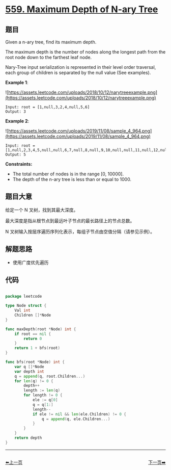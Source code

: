 # [559. Maximum Depth of N-ary Tree](https://leetcode.com/problems/maximum-depth-of-n-ary-tree/)

## 题目

Given a n-ary tree, find its maximum depth.

The maximum depth is the number of nodes along the longest path from the root node down to the farthest leaf node.

Nary-Tree input serialization is represented in their level order traversal, each group of children is separated by the null value (See examples).

**Example 1**:

![https://assets.leetcode.com/uploads/2018/10/12/narytreeexample.png](https://assets.leetcode.com/uploads/2018/10/12/narytreeexample.png)

    Input: root = [1,null,3,2,4,null,5,6]
    Output: 3

**Example 2**:

![https://assets.leetcode.com/uploads/2019/11/08/sample_4_964.png](https://assets.leetcode.com/uploads/2019/11/08/sample_4_964.png)

    Input: root = [1,null,2,3,4,5,null,null,6,7,null,8,null,9,10,null,null,11,null,12,null,13,null,null,14]
    Output: 5

**Constraints:**

- The total number of nodes is in the range [0, 10000].
- The depth of the n-ary tree is less than or equal to 1000.

## 题目大意

给定一个 N 叉树，找到其最大深度。

最大深度是指从根节点到最远叶子节点的最长路径上的节点总数。

N 叉树输入按层序遍历序列化表示，每组子节点由空值分隔（请参见示例）。

## 解题思路

- 使用广度优先遍历

## 代码

```go

package leetcode

type Node struct {
	Val int
	Children []*Node
}

func maxDepth(root *Node) int {
	if root == nil {
		return 0
	}
	return 1 + bfs(root)
}

func bfs(root *Node) int {
	var q []*Node
	var depth int
	q = append(q, root.Children...)
	for len(q) != 0 {
		depth++
		length := len(q)
		for length != 0 {
			ele := q[0]
			q = q[1:]
			length--
			if ele != nil && len(ele.Children) != 0 {
				q = append(q, ele.Children...)
			}
		}
	}
	return depth
}
```


----------------------------------------------
<div style="display: flex;justify-content: space-between;align-items: center;">
<p><a href="https://books.halfrost.com/leetcode/ChapterFour/0500~0599/0557.Reverse-Words-in-a-String-III/">⬅️上一页</a></p>
<p><a href="https://books.halfrost.com/leetcode/ChapterFour/0500~0599/0561.Array-Partition-I/">下一页➡️</a></p>
</div>
